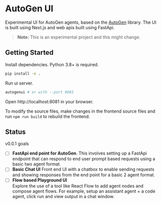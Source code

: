 # AutoGen UI

Experimental UI for AutoGen agents, based on the [AutoGen](https://github.com/microsoft/autogen) library. The UI is built using Next.js and web apis built using FastApi.

> **Note:** This is an experimental project and this might change.

## Getting Started

Install dependencies. Python 3.8+ is required.

```bash
pip install -e .
```

Run ui server.

```bash
autogenui # or with --port 8081
```

Open http://localhost:8081 in your browser.

To modify the source files, make changes in the frontend source files and run `npm run build` to rebuild the frontend.

## Status

v0.0.1 goals

- [ ] **FastApi end point for AutoGen**.
      This involves setting up a FastApi endpoint that can respond to end user prompt based requests using a basic two agent format.
- [ ] **Basic Chat UI**
      Front end UI with a chatbox to enable sending requests and showing responses from the end point for a basic 2 agent format.
- [ ] **Flow based Playground UI**  
       Explore the use of a tool like React Flow to add agent nodes and compose agent flows. For example, setup an assistant agent + a code agent, click run and view output in a chat window.
